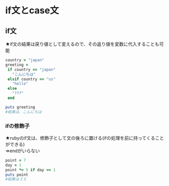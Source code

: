 # if文とcase文

## if文

★if文の結果は戻り値として変えるので、その返り値を変数に代入することも可能

```ruby
country = "japan"
greeting = 
 if country == "japan"
   "こんにちは"
 elsif country == "us"
   "hello"
 else
   "???"
 end

puts greeting
#結果は、こんにちは
```

### ifの修飾子

★rubyのif文は、修飾子として文の後ろに置ける(ifの処理を前に持ってくることができる)  
⇒endがいらない

```ruby
point = 7
day = 1
point *= 5 if day == 1
puts point
#結果は３５
```
